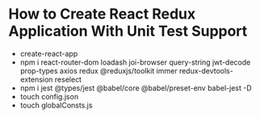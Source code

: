 # How to Create React Redux Application With Unit Test Support 
- create-react-app
- npm i react-router-dom loadash joi-browser query-string jwt-decode prop-types axios redux @reduxjs/toolkit immer redux-devtools-extension reselect
- npm i jest @types/jest @babel/core @babel/preset-env babel-jest -D
- touch config.json
- touch globalConsts.js
